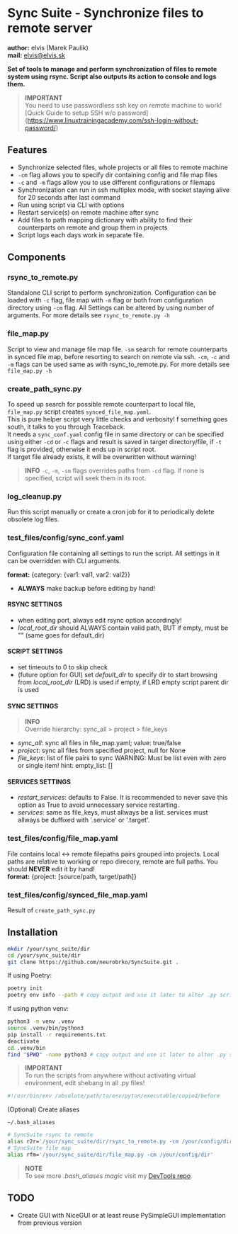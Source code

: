 # Sync Suite - Synchronize files to remote server

**author:** elvis (Marek Paulik)\
**mail:** [elvis@elvis.sk](mailto:elvis@elvis.sk)

**Set of tools to manage and perform synchronization of files to remote
system using rsync. Script also outputs its action to console and logs them.**

> **IMPORTANT**\
> You need to use passwordless ssh key on remote machine to work!
> [Quick Guide to setup SSH w/o password]
> (<https://www.linuxtrainingacademy.com/ssh-login-without-password/>)

## Features

- Synchronize selected files, whole projects or all files to remote machine
- `-cm` flag allows you to specify dir containing config and file map files
- `-c` and `-m` flags allow you to use different configurations or filemaps
- Synchronization can run in ssh multiplex mode, with socket staying alive
for 20 seconds after last command
- Run using script via CLI with options
- Restart service(s) on remote machine after sync
- Add files to path mapping dictionary with ability to find their
counterparts on remote and group them in projects
- Script logs each days work in separate file.

## Components

### rsync_to_remote.py

Standalone CLI script to perform synchronization. Configuration can be loaded
with `-c` flag, file map with `-m` flag or both from configuration directory
using `-cm` flag. All Settings can be altered by using number of arguments.
For more details see `rsync_to_remote.py -h`

### file_map.py

Script to view and manage file map file. `-sm` search for remote counterparts
in synced file map, before resorting to search on remote via ssh. `-cm`, `-c`
and `-m` flags can be used same as with rsync_to_remote.py.
For more details see `file_map.py -h`

### create_path_sync.py

To speed up search for possible remote counterpart to local file, `file_map.py`
script creates `synced_file_map.yaml`.\
This is pure helper script very little checks and verbosity!
f something goes south, it talks to you through Traceback.\
It needs a `sync_conf.yaml` config file in same directory or can be specified
using either `-cd` or `-c` flags and result is saved in target directory/file,
if `-t` flag is provided, otherwise it ends up in script root.\
If target file already exists, it will be overwritten without warning!

> **INFO**
> `-c`, `-m`, `-sm` flags overrides paths from `-cd` flag. If none is specified,
> script will seek them in its root.

### log_cleanup.py

Run this script manually or create a cron job for it to periodically delete
obsolete log files.

### test_files/config/sync_conf.yaml

Configuration file containing all settings to run the script. All settings in
it can be overridden with CLI arguments.

**format:** {category: {var1: val1, var2: val2}}

- **ALWAYS** make backup before editing by hand!

#### RSYNC SETTINGS

- when editing port, always edit rsync option accordingly!
- *local_root_dir* should ALWAYS contain valid path, BUT if empty, must be ""
(same goes for default_dir)

#### SCRIPT SETTINGS

- set timeouts to 0 to skip check
- (future option for GUI) set *default_dir* to specify dir to start browsing
from *local_root_dir* (LRD) is used if empty, if LRD empty script parent dir
is used

#### SYNC SETTINGS

> **INFO**\
> Override hierarchy: sync_all > project > file_keys

- *sync_all*: sync all files in file_map.yaml; value: true/false
- *project*: sync all files from specified project, null for None
- *file_keys*: list of file pairs to sync WARNING: Must be list even with zero
or single item! hint: empty_list: []

#### SERVICES SETTINGS

- *restart_services*: defaults to False. It is recommended to never save this
option as True to avoid unnecessary service restarting.
- *services*: same as file_keys, must allways be a list. services must allways
be duffixed with '.service' or '.target'.

### test_files/config/file_map.yaml

File contains local <-> remote filepaths pairs grouped into projects.
Local paths are relative to working or repo direcory,
remote are full paths. You should **NEVER** edit it by hand!\
**format:** {project: [source/path, target/path]}

### test_files/config/synced_file_map.yaml

Result of `create_path_sync.py`

## Installation

```bash
mkdir /your/sync_suite/dir
cd /your/sync_suite/dir
git clone https://github.com/neurobrko/SyncSuite.git .
```

If using Poetry:

```bash
poetry init
poetry env info --path # copy output and use it later to alter .py scripts
```

If using python venv:

```bash
python3 -m venv .venv
source .venv/bin/python3
pip install -r requirements.txt
deactivate
cd .venv/bin
find "$PWD" -name python3 # copy output and use it later to alter .py scripts
```

> **IMPORTANT**\
> To run the scripts from anywhere without activating virtual environment,
> edit shebang in all .py files!

```python
#!/usr/bin/env /absolute/path/to/env/pyton/executable/copied/before
```

(Optional) Create aliases

`~/.bash_aliases`

```sh
# SyncSuite rsync to remote
alias r2r='/your/sync_suite/dir/rsync_to_remote.py -cm /your/config/dir/'
# SyncSuite file map
alias rfm='/your/sync_suite/dir/file_map.py -cm /your/config/dir'
```

> **NOTE**\
> To see more *.bash_aliases magic* visit my [DevTools repo](https://github.com/neurobrko/DevTools).

## TODO

- Create GUI with NiceGUI or at least reuse PySimpleGUI
implementation from previous version
